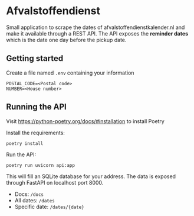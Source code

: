 # Afvalstoffendienst

Small application to scrape the dates of afvalstoffendienstkalender.nl and make it available through a REST API.
The API exposes the **reminder dates** which is the date one day before the pickup date.

## Getting started

Create a file named `.env` containing your information

```
POSTAL_CODE=<Postal code>
NUMBER=<House number>
```

## Running the API

Visit https://python-poetry.org/docs/#installation to install Poetry

Install the requirements:
```
poetry install
```

Run the API:
```
poetry run uvicorn api:app
```

This will fill an SQLite database for your address. The data is exposed through FastAPI on localhost port 8000.

- Docs: `/docs`
- All dates: `/dates`
- Specific date: `/dates/{date}`
